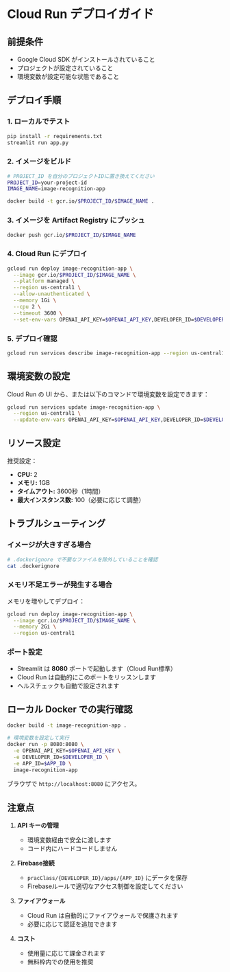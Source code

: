 # Cloud Run デプロイガイド

## 前提条件
- Google Cloud SDK がインストールされていること
- プロジェクトが設定されていること
- 環境変数が設定可能な状態であること

## デプロイ手順

### 1. ローカルでテスト
```bash
pip install -r requirements.txt
streamlit run app.py
```

### 2. イメージをビルド
```bash
# PROJECT_ID を自分のプロジェクトIDに置き換えてください
PROJECT_ID=your-project-id
IMAGE_NAME=image-recognition-app

docker build -t gcr.io/$PROJECT_ID/$IMAGE_NAME .
```

### 3. イメージを Artifact Registry にプッシュ
```bash
docker push gcr.io/$PROJECT_ID/$IMAGE_NAME
```

### 4. Cloud Run にデプロイ
```bash
gcloud run deploy image-recognition-app \
  --image gcr.io/$PROJECT_ID/$IMAGE_NAME \
  --platform managed \
  --region us-central1 \
  --allow-unauthenticated \
  --memory 1Gi \
  --cpu 2 \
  --timeout 3600 \
  --set-env-vars OPENAI_API_KEY=$OPENAI_API_KEY,DEVELOPER_ID=$DEVELOPER_ID,APP_ID=$APP_ID
```

### 5. デプロイ確認
```bash
gcloud run services describe image-recognition-app --region us-central1
```

## 環境変数の設定

Cloud Run の UI から、または以下のコマンドで環境変数を設定できます：

```bash
gcloud run services update image-recognition-app \
  --region us-central1 \
  --update-env-vars OPENAI_API_KEY=$OPENAI_API_KEY,DEVELOPER_ID=$DEVELOPER_ID,APP_ID=$APP_ID
```

## リソース設定

推奨設定：
- **CPU:** 2
- **メモリ:** 1GB
- **タイムアウト:** 3600秒（1時間）
- **最大インスタンス数:** 100（必要に応じて調整）

## トラブルシューティング

### イメージが大きすぎる場合
```bash
# .dockerignore で不要なファイルを除外していることを確認
cat .dockerignore
```

### メモリ不足エラーが発生する場合
メモリを増やしてデプロイ：
```bash
gcloud run deploy image-recognition-app \
  --image gcr.io/$PROJECT_ID/$IMAGE_NAME \
  --memory 2Gi \
  --region us-central1
```

### ポート設定
- Streamlit は **8080** ポートで起動します（Cloud Run標準）
- Cloud Run は自動的にこのポートをリッスンします
- ヘルスチェックも自動で設定されます

## ローカル Docker での実行確認

```bash
docker build -t image-recognition-app .

# 環境変数を設定して実行
docker run -p 8080:8080 \
  -e OPENAI_API_KEY=$OPENAI_API_KEY \
  -e DEVELOPER_ID=$DEVELOPER_ID \
  -e APP_ID=$APP_ID \
  image-recognition-app
```

ブラウザで `http://localhost:8080` にアクセス。

## 注意点

1. **API キーの管理**
   - 環境変数経由で安全に渡します
   - コード内にハードコードしません

2. **Firebase接続**
   - `pracClass/{DEVELOPER_ID}/apps/{APP_ID}` にデータを保存
   - Firebaseルールで適切なアクセス制御を設定してください

3. **ファイアウォール**
   - Cloud Run は自動的にファイアウォールで保護されます
   - 必要に応じて認証を追加できます

4. **コスト**
   - 使用量に応じて課金されます
   - 無料枠内での使用を推奨
